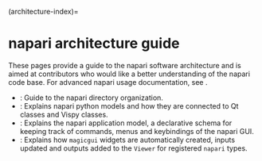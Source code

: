(architecture-index)=

# napari architecture guide

These pages provide a guide to the napari software architecture
and is aimed at contributors who would like a better understanding of the napari
code base. For advanced napari usage documentation, see [](explanations).

- [](napari-directory-organization): Guide to the napari directory organization.
- [](napari-model-event): Explains napari python models and how they are
  connected to Qt classes and Vispy classes.
- [](app-model): Explains the napari application model, a declarative schema for
  keeping track of commands, menus and keybindings of the napari GUI.
- [](magicgui_type_registration): Explains how `magicgui` widgets are
  automatically created, inputs updated and outputs added to the `Viewer` for
  registered `napari` types.

